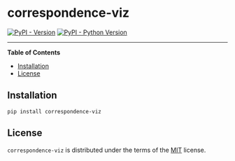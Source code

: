 # correspondence-viz

[![PyPI - Version](https://img.shields.io/pypi/v/correspondence-viz.svg)](https://pypi.org/project/correspondence-viz)
[![PyPI - Python Version](https://img.shields.io/pypi/pyversions/correspondence-viz.svg)](https://pypi.org/project/correspondence-viz)

-----

**Table of Contents**

- [Installation](#installation)
- [License](#license)

## Installation

```console
pip install correspondence-viz
```

## License

`correspondence-viz` is distributed under the terms of the [MIT](https://spdx.org/licenses/MIT.html) license.
